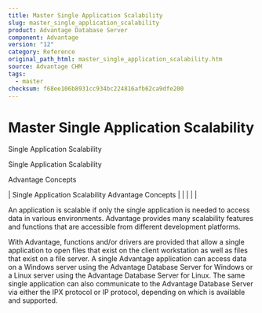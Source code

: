 ```yaml
---
title: Master Single Application Scalability
slug: master_single_application_scalability
product: Advantage Database Server
component: Advantage
version: "12"
category: Reference
original_path_html: master_single_application_scalability.htm
source: Advantage CHM
tags:
  - master
checksum: f68ee106b8931cc934bc224816afb62ca9dfe200
---
```


# Master Single Application Scalability

Single Application Scalability

Single Application Scalability

Advantage Concepts

| Single Application Scalability  Advantage Concepts |  |  |  |  |

An application is scalable if only the single application is needed to access data in various environments. Advantage provides many scalability features and functions that are accessible from different development platforms.

With Advantage, functions and/or drivers are provided that allow a single application to open files that exist on the client workstation as well as files that exist on a file server. A single Advantage application can access data on a Windows server using the Advantage Database Server for Windows or a Linux server using the Advantage Database Server for Linux. The same single application can also communicate to the Advantage Database Server via either the IPX protocol or IP protocol, depending on which is available and supported.
